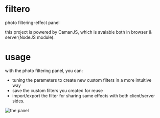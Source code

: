 # filtero
photo filtering-effect panel

this project is powered by CamanJS, which is avaiable both in browser & server(NodeJS module).

# usage
with the photo filtering panel, you can:
- tuning the parameters to create new custom filters in a more intuitive way
- save the custom filters you created for reuse
- import/export the filter for sharing same effects with both client/server sides.

![the panel](http://7mnp0e.com1.z0.glb.clouddn.com/QQ20151206-4.png)

